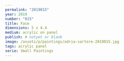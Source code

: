 ```yaml
---
permalink: "2019015"
year: 2019
number: "015"
title: Face
dimensions: 5 x 4.4
medium: acrylic on panel
publish: # notyet or blank
image: /assets/p/paintings/adria-sartore-2019015.jpg
tags: acrylic panel
serie: Small Paintings
---
```

